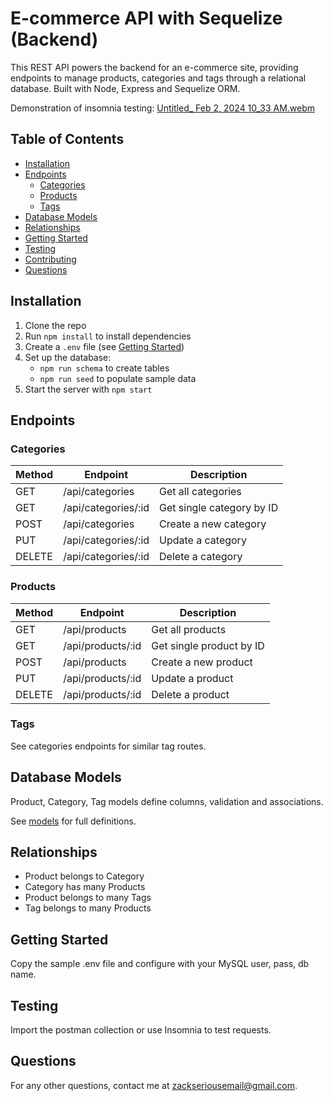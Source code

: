 # E-commerce API with Sequelize (Backend)

This REST API powers the backend for an e-commerce site, providing endpoints to manage products, categories and tags through a relational database. Built with Node, Express and Sequelize ORM.



Demonstration of insomnia testing: 
[Untitled_ Feb 2, 2024 10_33 AM.webm](https://github.com/HackDehZack/Module-13-Ecommerce-Back-End/assets/140559436/09467218-ad0d-4cb3-9d5f-ee87dea243c9)



## Table of Contents

- [Installation](#installation)
- [Endpoints](#endpoints)
  - [Categories](#categories)
  - [Products](#products) 
  - [Tags](#tags)
- [Database Models](#database-models)
- [Relationships](#relationships)
- [Getting Started](#getting-started)
- [Testing](#testing)
- [Contributing](#contributing)
- [Questions](#questions)


## Installation

1. Clone the repo
2. Run `npm install` to install dependencies
3. Create a `.env` file (see [Getting Started](#getting-started))
4. Set up the database:
   - `npm run schema` to create tables
   - `npm run seed` to populate sample data
5. Start the server with `npm start`

## Endpoints

### Categories

| Method | Endpoint           | Description                  |
|-|-|-|
| GET | /api/categories | Get all categories            |  
| GET | /api/categories/:id | Get single category by ID     |
| POST | /api/categories| Create a new category        |
| PUT | /api/categories/:id| Update a category            |  
| DELETE | /api/categories/:id| Delete a category            |

### Products

| Method | Endpoint          | Description                    |
|-|-|-|  
| GET | /api/products | Get all products                |
| GET | /api/products/:id | Get single product by ID        |
| POST | /api/products| Create a new product           |
| PUT | /api/products/:id| Update a product               |
| DELETE | /api/products/:id| Delete a product               |

### Tags 

See categories endpoints for similar tag routes.

## Database Models

Product, Category, Tag models define columns, validation and associations. 

See [models](models/) for full definitions.

## Relationships

- Product belongs to Category
- Category has many Products
- Product belongs to many Tags
- Tag belongs to many Products

## Getting Started

Copy the sample .env file and configure with your MySQL user, pass, db name.

## Testing 

Import the postman collection or use Insomnia to test requests.



## Questions

For any other questions, contact me at zackseriousemail@gmail.com.
